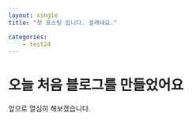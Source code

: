 ```yaml
---
layout: single
title: "첫 포스팅 입니다. 설레네요."

categories: 
    - test24
---
```


# 오늘 처음 블로그를 만들었어요

앞으로 열심히 해보겠습니다.
